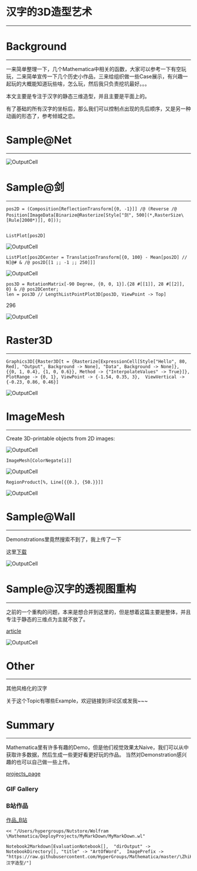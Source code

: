 # 汉字的3D造型艺术
---


# Background
---


一来简单整理一下，几个Mathematica中相关的函数，大家可以参考一下有空玩玩，二来简单宣传一下几个历史小作品，三来给组织做一些Case展示，有兴趣一起玩的大概能知道玩些啥，怎么玩，然后我只负责挖坑最好。。。

本文主要是专注于汉字的静态三维造型，并且主要是平面上的。

有了基础的所有汉字的坐标后，那么我们可以控制点出现的先后顺序，又是另一种动画的形态了，参考倾城之恋。

# Sample@Net
---


![OutputCell](/Users/hypergroups/Documents/githubhg/Mathematica/ZhiHu/PlayingMathematica/汉字造型/ArtOfWord/resource/ArtOfWord_7.jpg)

# Sample@剑
---


    pos2D = (Composition[ReflectionTransform[{0, -1}]] /@ (Reverse /@ Position[ImageData[Binarize@Rasterize[Style["剑", 500](*,RasterSize\[Rule]2000*)]], 0]));
    

    ListPlot[pos2D]

![OutputCell](/Users/hypergroups/Documents/githubhg/Mathematica/ZhiHu/PlayingMathematica/汉字造型/ArtOfWord/resource/ArtOfWord_11.jpg)

    ListPlot[pos2DCenter = TranslationTransform[{0, 100} - Mean[pos2D] // N]@# & /@ pos2D[[1 ;; -1 ;; 250]]]

![OutputCell](/Users/hypergroups/Documents/githubhg/Mathematica/ZhiHu/PlayingMathematica/汉字造型/ArtOfWord/resource/ArtOfWord_13.jpg)

    pos3D = RotationMatrix[-90 Degree, {0, 0, 1}].{28 #[[1]], 28 #[[2]], 0} & /@ pos2DCenter;
    len = pos3D // LengthListPointPlot3D[pos3D, ViewPoint -> Top]

296

![OutputCell](/Users/hypergroups/Documents/githubhg/Mathematica/ZhiHu/PlayingMathematica/汉字造型/ArtOfWord/resource/ArtOfWord_16.jpg)

# Raster3D
---


    Graphics3D[{Raster3D[t = {Rasterize[ExpressionCell[Style["Hello", 80, Red], "Output", Background -> None], "Data", Background -> None]}, {{0, 1, 0.4}, {1, 0, 0.6}}, Method -> {"InterpolateValues" -> True}]},  PlotRange -> {0, 1}, ViewPoint -> {-1.54, 0.35, 3},  ViewVertical -> {-0.23, 0.86, 0.46}]

![OutputCell](/Users/hypergroups/Documents/githubhg/Mathematica/ZhiHu/PlayingMathematica/汉字造型/ArtOfWord/resource/ArtOfWord_19.jpg)

# ImageMesh
---


Create 3D-printable objects from 2D images:

![OutputCell](/Users/hypergroups/Documents/githubhg/Mathematica/ZhiHu/PlayingMathematica/汉字造型/ArtOfWord/resource/ArtOfWord_22.jpg)

    ImageMesh[ColorNegate[i]]

![OutputCell](/Users/hypergroups/Documents/githubhg/Mathematica/ZhiHu/PlayingMathematica/汉字造型/ArtOfWord/resource/ArtOfWord_24.jpg)

    RegionProduct[%, Line[{{0.}, {50.}}]]

![OutputCell](/Users/hypergroups/Documents/githubhg/Mathematica/ZhiHu/PlayingMathematica/汉字造型/ArtOfWord/resource/ArtOfWord_26.jpg)

# Sample@Wall
---


Demonstrations里竟然搜索不到了，我上传了一下

这里[下载](https://github.com/HyperGroups/Mathematica/blob/master/ZhiHu/PlayingMathematica/%E6%B1%89%E5%AD%97%E9%80%A0%E5%9E%8B/bricks.nb)

![OutputCell](/Users/hypergroups/Documents/githubhg/Mathematica/ZhiHu/PlayingMathematica/汉字造型/ArtOfWord/resource/ArtOfWord_30.jpg)

# Sample@汉字的透视图重构
---


之前的一个重构的问题，本来是想合并到这里的，但是想着这篇主要是整体，并且专注于静态的三维点为主就不放了。

[article](https://zhuanlan.zhihu.com/p/68269562)

![OutputCell](/Users/hypergroups/Documents/githubhg/Mathematica/ZhiHu/PlayingMathematica/汉字造型/ArtOfWord/resource/ArtOfWord_34.jpg)

# Other
---


其他风格化的汉字

关于这个Topic有哪些Example，欢迎链接到评论区或发我~~~

# Summary
---


Mathematica里有许多有趣的Demo，但是他们视觉效果太Naive，我们可以从中获取许多数据，然后生成一些更好看更好玩的作品。
当然对Demonstration感兴趣的也可以自己做一些上传。

[projects_page](https://www.yuque.com/animation_projects)

### GIF Gallery




### B站作品


[作品_B站](https://www.bilibili.com/video/av56828439/)

    << "/Users/hypergroups/Nutstore/Wolfram \Mathematica/DeployProjects/MyMarkDown/MyMarkDown.wl"

    Notebook2Markdown[EvaluationNotebook[],  "dirOutput" -> NotebookDirectory[], "title" -> "ArtOfWord",  ImagePrefix -> "https://raw.githubusercontent.com/HyperGroups/Mathematica/master/\ZhiHu/PlayingMathematica/汉字造型/"]